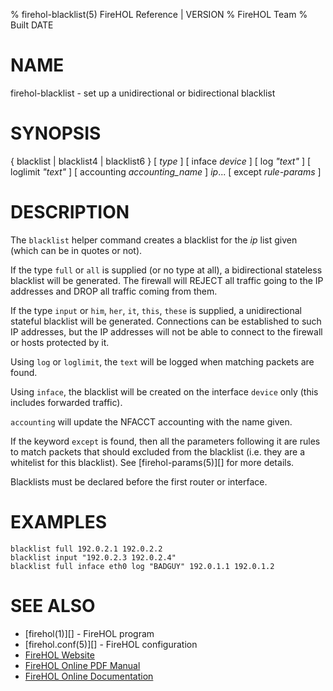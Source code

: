 % firehol-blacklist(5) FireHOL Reference | VERSION
% FireHOL Team
% Built DATE

# NAME

firehol-blacklist - set up a unidirectional or bidirectional blacklist

<!--
contents-table:helper:blacklist:keyword-firehol-blacklist:Y:-:Drop matching packets globally.
  -->

# SYNOPSIS

{ blacklist | blacklist4 | blacklist6 } [ *type* ] [ inface *device* ] [ log *"text"* ] [ loglimit *"text"* ] [ accounting *accounting_name* ] *ip*... [ except *rule-params* ]


# DESCRIPTION


The `blacklist` helper command creates a blacklist for the *ip* list given
(which can be in quotes or not).

If the type `full` or `all` is supplied (or no type at all), a bidirectional
stateless blacklist will be generated. The firewall will REJECT all traffic
going to the IP addresses and DROP all traffic coming from them.

If the type `input` or `him`, `her`, `it`, `this`, `these` is supplied,
a unidirectional stateful blacklist will be generated. Connections can be
established to such IP addresses, but the IP addresses will not be able to
connect to the firewall or hosts protected by it.

Using `log` or `loglimit`, the `text` will be logged when matching packets
are found.

Using `inface`, the blacklist will be created on the interface `device` only
(this includes forwarded traffic).

`accounting` will update the NFACCT accounting with the name given.

If the keyword `except` is found, then all the parameters following it are
rules to match packets that should excluded from the blacklist (i.e. they
are a whitelist for this blacklist). See [firehol-params(5)][] for more
details.

Blacklists must be declared before the first router or interface.


# EXAMPLES

~~~~
blacklist full 192.0.2.1 192.0.2.2
blacklist input "192.0.2.3 192.0.2.4"
blacklist full inface eth0 log "BADGUY" 192.0.1.1 192.0.1.2
~~~~

# SEE ALSO

* [firehol(1)][] - FireHOL program
* [firehol.conf(5)][] - FireHOL configuration
* [FireHOL Website](http://firehol.org/)
* [FireHOL Online PDF Manual](http://firehol.org/firehol-manual.pdf)
* [FireHOL Online Documentation](http://firehol.org/documentation/)
